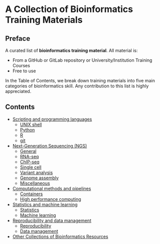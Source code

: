 # A Collection of Bioinformatics Training Materials


## Preface

A curated list of **bioinformatics training material**. All material is:

- From a GitHub or GitLab repository or University/Institution Training Courses
- Free to use

In the Table of Contents, we break down training materials into five main categories of
bioinformatics skill. 
Any contribution to this list is highly appreciated.

<!-- START doctoc generated TOC please keep comment here to allow auto update -->
<!-- DON'T EDIT THIS SECTION, INSTEAD RE-RUN doctoc TO UPDATE -->

## Contents 
- [Scripting and programming languages](scripting-and-programming-languages.md#scripting-and-programming-languages)
  - [UNIX shell](scripting-and-programming-languages.md#unix-shell)
  - [Python](scripting-and-programming-languages.md#python)
  - [R](scripting-and-programming-languages.md#r)
  - [git](scripting-and-programming-languages.md#git)
- [Next-Generation Sequencing (NGS)](sequence-data-analysis.md#sequence-data-analysis)
  - [General](sequence-data-analysis.md#general)
  - [RNA-seq](sequence-data-analysis.md#rna-seq)
  - [ChIP-seq](sequence-data-analysis.md#chip-seq)
  - [Single cell](sequence-data-analysis.md#single-cell)
  - [Variant analysis](sequence-data-analysis.md#variant-analysis)
  - [Genome assembly](sequence-data-analysis.md#genome-assembly) 
  - [Miscellaneous](sequence-data-analysis.md#miscellaneous)
- [Computational methods and pipelines](computational-methods-and-pipelines.md#computational-methods-and-pipelines)
  - [Containers](computational-methods-and-pipelines.md#containers)
  - [High performance computing](computational-methods-and-pipelines.md#high-performance-computing)
- [Statistics and machine learning](statistics-and-machine-learning.md#statistics-and-machine-learning)
  - [Statistics](statistics-and-machine-learning.md#statistics)
  - [Machine learning](statistics-and-machine-learning.md#machine-learning)
- [Reproducibility and data management](reproducibility-and-data-management.md#reproducibility-and-data-management)
  - [Reproducibility](reproducibility-and-data-management.md#reproducibility)
  - [Data management](reproducibility-and-data-management.md#data-management)
- [Other Collections of Bioinformatics Resources](other-collections.md#other-collections-of-bioinformatics-resources)

<!-- END doctoc generated TOC please keep comment here to allow auto update -->
